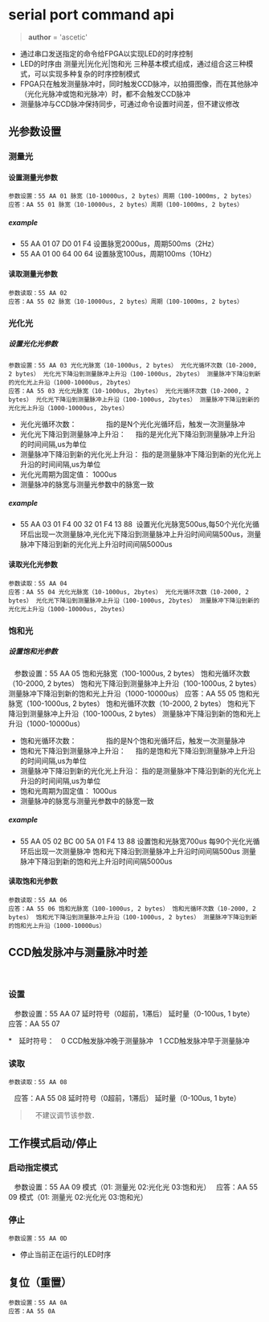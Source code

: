 
# serial port command api

> __author__ = 'ascetic'

* 通过串口发送指定的命令给FPGA以实现LED的时序控制
* LED的时序由 测量光|光化光|饱和光 三种基本模式组成，通过组合这三种模式，可以实现多种复杂的时序控制模式
* FPGA只在触发测量脉冲时，同时触发CCD脉冲，以拍摄图像，而在其他脉冲（光化光脉冲或饱和光脉冲）时，都不会触发CCD脉冲
* 测量脉冲与CCD脉冲保持同步，可通过命令设置时间差，但不建议修改

## 光参数设置

### 测量光

#### 设置测量光参数

    参数设置：55 AA 01 脉宽（10-10000us, 2 bytes）周期（100-1000ms, 2 bytes）                 
    应答：AA 55 01 脉宽（10-10000us, 2 bytes）周期（100-1000ms, 2 bytes）

##### example

* 55 AA 01 07 D0 01 F4  设置脉宽2000us，周期500ms（2Hz）
* 55 AA 01 00 64 00 64  设置脉宽100us，周期100ms（10Hz）

#### 读取测量光参数

    参数读取：55 AA 02 
    应答：AA 55 02 脉宽（10-10000us, 2 bytes）周期（100-1000ms, 2 bytes）

### 光化光

##### 设置光化光参数

    参数设置：55 AA 03 光化光脉宽（10-1000us, 2 bytes） 光化光循环次数（10-2000, 2 bytes） 光化光下降沿到测量脉冲上升沿（100-1000us, 2bytes） 测量脉冲下降沿到新的光化光上升沿（1000-10000us, 2bytes）
    应答：AA 55 03 光化光脉宽（10-1000us, 2bytes） 光化光循环次数（10-2000, 2 bytes） 光化光下降沿到测量脉冲上升沿（100-1000us, 2bytes） 测量脉冲下降沿到新的光化光上升沿（1000-10000us, 2bytes）

* 光化光循环次数：                  指的是N个光化光循环后，触发一次测量脉冲
* 光化光下降沿到测量脉冲上升沿：     指的是光化光下降沿到测量脉冲上升沿的时间间隔,us为单位
* 测量脉冲下降沿到新的光化光上升沿：  指的是测量脉冲下降沿到新的光化光上升沿的时间间隔,us为单位
* 光化光周期为固定值： 1000us
* 测量脉冲的脉宽与测量光参数中的脉宽一致

##### example

* 55 AA 03 01 F4 00 32 01 F4 13 88  设置光化光脉宽500us,每50个光化光循环后出现一次测量脉冲,光化光下降沿到测量脉冲上升沿时间间隔500us，测量脉冲下降沿到新的光化光上升沿时间间隔5000us

#### 读取光化光参数

    参数读取：55 AA 04 
    应答：AA 55 04 光化光脉宽（10-1000us, 2bytes） 光化光循环次数（10-2000, 2 bytes） 光化光下降沿到测量脉冲上升沿（100-1000us, 2bytes） 测量脉冲下降沿到新的光化光上升沿（1000-10000us, 2bytes）

### 饱和光

##### 设置饱和光参数

    参数设置：55 AA 05 饱和光脉宽（100-1000us, 2 bytes） 饱和光循环次数（10-2000, 2 bytes） 饱和光下降沿到测量脉冲上升沿（100-1000us, 2 bytes） 测量脉冲下降沿到新的饱和光上升沿（1000-10000us）
    应答：AA 55 05 饱和光脉宽（100-1000us, 2 bytes） 饱和光循环次数（10-2000, 2 bytes） 饱和光下降沿到测量脉冲上升沿（100-1000us, 2 bytes） 测量脉冲下降沿到新的饱和光上升沿（1000-10000us）

* 饱和光循环次数：                   指的是N个饱和光循环后，触发一次测量脉冲
* 饱和光下降沿到测量脉冲上升沿：      指的是饱和光下降沿到测量脉冲上升沿的时间间隔,us为单位
* 测量脉冲下降沿到新的光化光上升沿：   指的是测量脉冲下降沿到新的光化光上升沿的时间间隔,us为单位
* 饱和光周期为固定值： 1000us
* 测量脉冲的脉宽与测量光参数中的脉宽一致

##### example

* 55 AA 05 02 BC 00 5A 01 F4 13 88  设置饱和光脉宽700us 每90个光化光循环后出现一次测量脉冲 饱和光下降沿到测量脉冲上升沿时间间隔500us 测量脉冲下降沿到新的饱和光上升沿时间间隔5000us

#### 读取饱和光参数

    参数读取：55 AA 06                                                      
    应答：AA 55 06 饱和光脉宽（100-1000us, 2 bytes） 饱和光循环次数（10-2000, 2 bytes） 饱和光下降沿到测量脉冲上升沿（100-1000us, 2 bytes） 测量脉冲下降沿到新的饱和光上升沿（1000-10000us）

## CCD触发脉冲与测量脉冲时差
    
### 设置

    参数设置：55 AA 07 延时符号（0超前，1滞后） 延时量（0-100us, 1 byte）
    应答：AA 55 07
    
*　延时符号：　0 CCD触发脉冲晚于测量脉冲    1 CCD触发脉冲早于测量脉冲

### 读取

    参数读取：55 AA 08                                                         
    应答：AA 55 08 延时符号（0超前，1滞后） 延时量（0-100us, 1 byte）
    
>　不建议调节该参数．
   
## 工作模式启动/停止

### 启动指定模式

    参数设置：55 AA 09 模式（01: 测量光 02:光化光 03:饱和光）  
    应答：AA 55 09 模式（01: 测量光 02:光化光 03:饱和光）

### 停止
    
    参数设置：55 AA 0D

* 停止当前正在运行的LED时序

## 复位（重置）

    参数设置：55 AA 0A 
    应答：AA 55 0A


